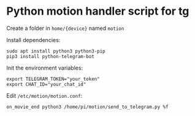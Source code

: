 # Python motion handler script for tg

Create a folder in `home/{device}` named `motion`

Install dependencies:

```
sudo apt install python3 python3-pip
pip3 install python-telegram-bot
```

Init the environment variables:

```
export TELEGRAM_TOKEN="your_token"
export CHAT_ID="your_chat_id"
```

Edit `/etc/motion/motion.conf`:

```
on_movie_end python3 /home/pi/motion/send_to_telegram.py %f
```
